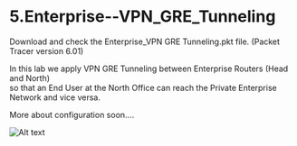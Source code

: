 # 5.Enterprise--VPN_GRE_Tunneling

Download and check the Enterprise_VPN GRE Tunneling.pkt file. (Packet Tracer version 6.01)<br/>

In this lab we apply VPN GRE Tunneling between Enterprise Routers (Head and North)<br/>so that an End User at the North Office can reach the Private Enterprise Network and vice versa.<br/>

More about configuration soon....

![Alt text](https://raw.githubusercontent.com/paulzir/5.Enterprise--VPN_GRE_Tunneling/master/Enterprise_VPN%20GRE%20Tunneling.jpg)
